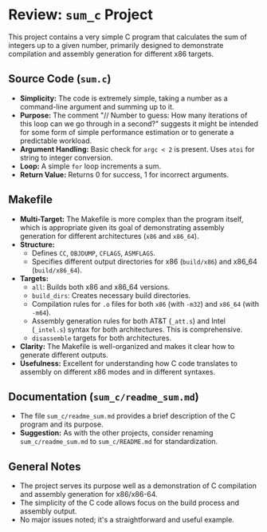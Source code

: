 # Review: `sum_c` Project

This project contains a very simple C program that calculates the sum of integers up to a given number, primarily designed to demonstrate compilation and assembly generation for different x86 targets.

## Source Code (`sum.c`)

*   **Simplicity:** The code is extremely simple, taking a number as a command-line argument and summing up to it.
*   **Purpose:** The comment "// Number to guess: How many iterations of this loop can we go through in a second?" suggests it might be intended for some form of simple performance estimation or to generate a predictable workload.
*   **Argument Handling:** Basic check for `argc < 2` is present. Uses `atoi` for string to integer conversion.
*   **Loop:** A simple `for` loop increments a sum.
*   **Return Value:** Returns 0 for success, 1 for incorrect arguments.

## Makefile

*   **Multi-Target:** The Makefile is more complex than the program itself, which is appropriate given its goal of demonstrating assembly generation for different architectures (`x86` and `x86_64`).
*   **Structure:**
    *   Defines `CC`, `OBJDUMP`, `CFLAGS`, `ASMFLAGS`.
    *   Specifies different output directories for x86 (`build/x86`) and x86_64 (`build/x86_64`).
*   **Targets:**
    *   `all`: Builds both x86 and x86_64 versions.
    *   `build_dirs`: Creates necessary build directories.
    *   Compilation rules for `.o` files for both `x86` (with `-m32`) and `x86_64` (with `-m64`).
    *   Assembly generation rules for both AT&T (`_att.s`) and Intel (`_intel.s`) syntax for both architectures. This is comprehensive.
    *   `disassemble` targets for both architectures.
*   **Clarity:** The Makefile is well-organized and makes it clear how to generate different outputs.
*   **Usefulness:** Excellent for understanding how C code translates to assembly on different x86 modes and in different syntaxes.

## Documentation (`sum_c/readme_sum.md`)

*   The file `sum_c/readme_sum.md` provides a brief description of the C program and its purpose.
*   **Suggestion:** As with the other projects, consider renaming `sum_c/readme_sum.md` to `sum_c/README.md` for standardization.

## General Notes

*   The project serves its purpose well as a demonstration of C compilation and assembly generation for x86/x86-64.
*   The simplicity of the C code allows focus on the build process and assembly output.
*   No major issues noted; it's a straightforward and useful example.
